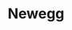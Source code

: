 ---
title: Newegg
description: Shop computer hardware, digital cameras & more with Bitcoin.
homepage: https://www.newegg.com
twitter:
---